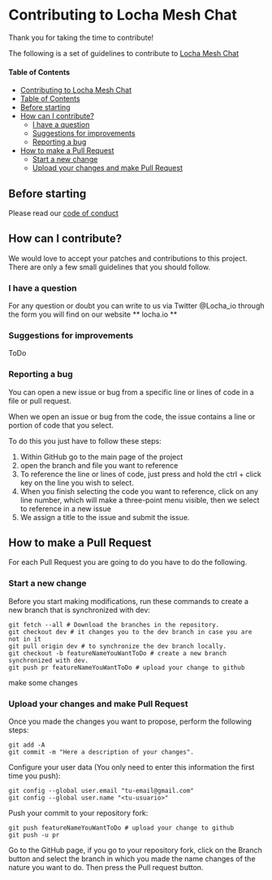 # Contributing to Locha Mesh Chat

Thank you for taking the time to contribute!

The following is a set of guidelines to contribute to [Locha Mesh Chat]()

#### Table of Contents

- [Contributing to Locha Mesh Chat](#contributing-to-turpial-firmware)
 - [Table of Contents](#table-of-Contents)
  - [Before starting](#before-starting)
  - [How can I contribute?](#how-can-i-contribute)
    - [I have a question](#i-have-a-question)
    - [Suggestions for improvements](#suggestions-for-improvements)
    - [Reporting a bug](#reporting-a-bug)
  - [How to make a Pull Request](#how-to-make-a-Pull-Request)
    - [Start a new change](#start-a-new-change)
    - [Upload your changes and make Pull Request](#upload-your-changes-and-make-pull-request)

## Before starting 
Please read our [code of conduct](CODE_OF_CONDUCT.md)

## How can I contribute?
We would love to accept your patches and contributions to this project. There are only a few small guidelines that you should follow.

### I have a question
For any question or doubt you can write to us via Twitter @Locha_io
through the form you will find on our website ** locha.io **

### Suggestions for improvements
ToDo

### Reporting a bug

You can open a new issue or bug from a specific line or lines of code in a file or pull request.

When we open an issue or bug from the code, the issue contains a line or portion of code that you select.

To do this you just have to follow these steps:

1. Within GitHub go to the main page of the project
2. open the branch and file you want to reference
3. To reference the line or lines of code, just press and hold the ctrl + click key on the line you wish to select.
4. When you finish selecting the code you want to reference, click on any line number, which will make a three-point menu visible, then we select to reference in a new issue
5. We assign a title to the issue and submit the issue.


## How to make a Pull Request

For each Pull Request you are going to do you have to do the following.

### Start a new change
Before you start making modifications, run these commands to create a new branch that is synchronized with dev:

    git fetch --all # Download the branches in the repository.
    git checkout dev # it changes you to the dev branch in case you are not in it
    git pull origin dev # to synchronize the dev branch locally.
    git checkout -b featureNameYouWantToDo # create a new branch synchronized with dev.
    git push pr featureNameYouWantToDo # upload your change to github

make some changes

### Upload your changes and make Pull Request
Once you made the changes you want to propose, perform the following steps:
    
    git add -A
    git commit -m "Here a description of your changes".
    
Configure your user data (You only need to enter this information the first time you push):

    git config --global user.email "tu-email@gmail.com"
    git config --global user.name "<tu-usuario>"

Push your commit to your repository fork: 
    
    git push featureNameYouWantToDo # upload your change to github
    git push -u pr

Go to the GitHub page, if you go to your repository fork, click on the Branch button and select the branch in which you made the name changes of the nature you want to do. Then press the Pull request button.





